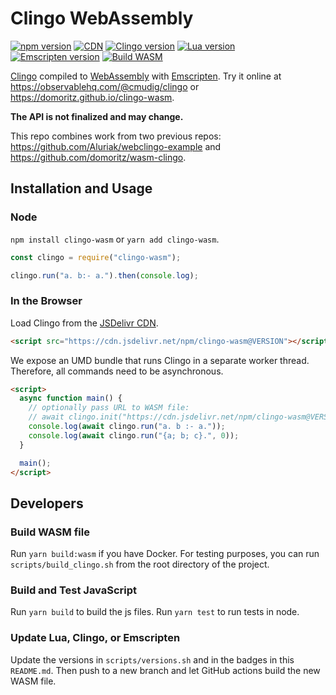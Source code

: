 # Clingo WebAssembly

[![npm version](https://img.shields.io/npm/v/clingo-wasm.svg)](https://www.npmjs.com/package/clingo-wasm)
[![CDN](https://data.jsdelivr.com/v1/package/npm/clingo-wasm/badge?style=rounded)](https://www.jsdelivr.com/package/npm/clingo-wasm)
[![Clingo version](https://img.shields.io/badge/Clingo-5.6.0-blue)](https://github.com/potassco/clingo)
[![Lua version](https://img.shields.io/badge/Lua-5.3.6-blue)](https://github.com/lua/lua)
[![Emscripten version](https://img.shields.io/badge/Emscripten-3.1.18-blue)](https://emscripten.org)
[![Build WASM](https://github.com/domoritz/clingo-wasm/actions/workflows/release.yml/badge.svg)](https://github.com/domoritz/clingo-wasm/actions/workflows/release.yml)

[Clingo](https://github.com/potassco/clingo) compiled to [WebAssembly](https://webassembly.org/) with [Emscripten](https://kripken.github.io/emscripten-site/).
Try it online at https://observablehq.com/@cmudig/clingo or https://domoritz.github.io/clingo-wasm.

**The API is not finalized and may change.**

This repo combines work from two previous repos: https://github.com/Aluriak/webclingo-example and https://github.com/domoritz/wasm-clingo.

## Installation and Usage

### Node

`npm install clingo-wasm` or `yarn add clingo-wasm`.

```js
const clingo = require("clingo-wasm");

clingo.run("a. b:- a.").then(console.log);
```

### In the Browser

Load Clingo from the [JSDelivr CDN](https://www.jsdelivr.com/package/npm/clingo-wasm).

```html
<script src="https://cdn.jsdelivr.net/npm/clingo-wasm@VERSION"></script>
```

We expose an UMD bundle that runs Clingo in a separate worker thread. Therefore, all commands need to be asynchronous.

```html
<script>
  async function main() {
    // optionally pass URL to WASM file:
    // await clingo.init("https://cdn.jsdelivr.net/npm/clingo-wasm@VERSION/dist/clingo.wasm")
    console.log(await clingo.run("a. b :- a."));
    console.log(await clingo.run("{a; b; c}.", 0));
  }

  main();
</script>
```

## Developers

### Build WASM file

Run `yarn build:wasm` if you have Docker. For testing purposes, you can run `scripts/build_clingo.sh` from the root directory of the project.

### Build and Test JavaScript

Run `yarn build` to build the js files. Run `yarn test` to run tests in node.

### Update Lua, Clingo, or Emscripten

Update the versions in `scripts/versions.sh` and in the badges in this `README.md`. Then push to a new branch and let GitHub actions build the new WASM file.
